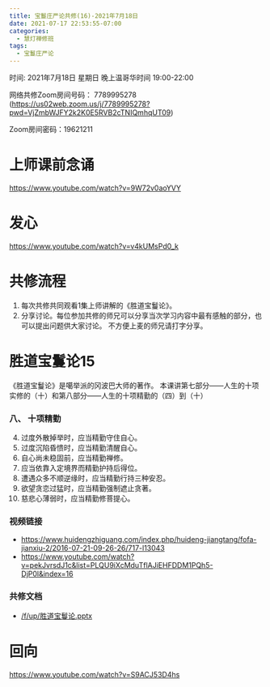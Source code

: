 ```yaml
---
title: 宝鬘庄严论共修(16)-2021年7月18日
date: 2021-07-17 22:53:55-07:00
categories:
  - 慧灯禅修班
tags:
  - 宝鬘庄严论
---
```

<!--StartFragment-->
时间: 2021年7月18日 星期日 晚上温哥华时间 19:00-22:00

网络共修Zoom房间号码： 7789995278 (<https://us02web.zoom.us/j/7789995278?pwd=VjZmbWJFY2k2K0E5RVB2cTNIQmhqUT09>)

Zoom房间密码：19621211

# 上师课前念诵

<https://www.youtube.com/watch?v=9W72v0aoYVY>

# 发心

<https://www.youtube.com/watch?v=v4kUMsPd0_k>

# 共修流程

1. 每次共修共同观看1集上师讲解的《胜道宝鬘论》。
2. 分享讨论。每位参加共修的师兄可以分享当次学习内容中最有感触的部分，也可以提出问题供大家讨论。 不方便上麦的师兄请打字分享。

# 胜道宝鬘论15

《胜道宝鬘论》是噶举派的冈波巴大师的著作。 本课讲第七部分——人生的十项实修的（十）和第八部分——人生的十项精勤的（四）到（十）


### 八、 十项精勤
4. 过度外散掉举时，应当精勤守住自心。
5. 过度沉陷昏愦时，应当精勤清醒自心。
6. 自心尚未稳固前，应当精勤禅修。
7. 应当依靠入定境界而精勤护持后得位。
8. 遭遇众多不顺逆缘时，应当精勤行持三种安忍。
9. 欲望贪恋过猛时，应当精勤强制遮止贪著。
10. 慈悲心薄弱时，应当精勤修菩提心。


### 视频链接

* <https://www.huidengzhiguang.com/index.php/huideng-jiangtang/fofa-jianxiu-2/2016-07-21-09-26-26/717-l13043>
* <https://www.youtube.com/watch?v=pekJvrsdJ1c&list=PLQU9iXcMduTflAJiEHFDDM1PQh5-DjP0l&index=16>

### 共修文档

* [/f/up/胜道宝鬘论.pptx](https://huidengvan.netlify.app/f/up/%E8%83%9C%E9%81%93%E5%AE%9D%E9%AC%98%E8%AE%BA.pptx)


# 回向

<https://www.youtube.com/watch?v=S9ACJ53D4hs>

<!--EndFragment-->

